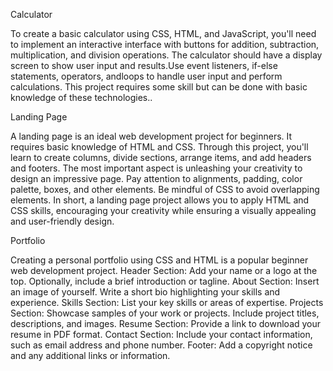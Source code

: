 Calculator 

To create a basic calculator using CSS, HTML, and JavaScript, you'll need to implement an interactive interface with buttons for addition, subtraction, multiplication, and division operations. 
The calculator should have a display screen to show user input and results.Use event listeners, if-else statements, operators, andloops to handle user input and perform calculations.
This project requires some skill but can be done with basic knowledge of these technologies..

Landing Page

A landing page is an ideal web development project for beginners. It requires basic knowledge of HTML and CSS. Through this project, you'll learn to create columns, divide sections, arrange items, and add headers and footers.
The most important aspect is unleashing your creativity to design an impressive page. Pay attention to alignments, padding, color palette, boxes, and other elements. Be mindful of CSS to avoid overlapping elements.
In short, a landing page project allows you to apply HTML and CSS skills, encouraging your creativity while ensuring a visually appealing and user-friendly design.

Portfolio

Creating a personal portfolio using CSS and HTML is a popular beginner web development project. 
Header Section: Add your name or a logo at the top. Optionally, include a brief introduction or tagline.
About Section: Insert an image of yourself. Write a short bio highlighting your skills and experience.
Skills Section: List your key skills or areas of expertise.
Projects Section: Showcase samples of your work or projects. Include project titles, descriptions, and images.
Resume Section: Provide a link to download your resume in PDF format.
Contact Section: Include your contact information, such as email address and phone number.
Footer: Add a copyright notice and any additional links or information.
